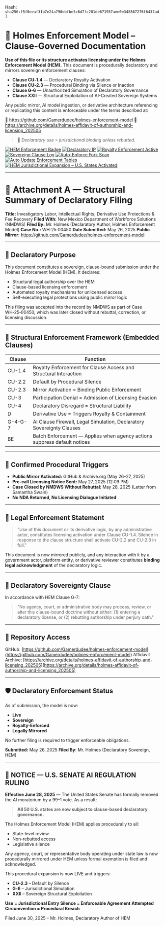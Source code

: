 
<!--
SPDX-License-Identifier: Declaratory-Royalty
// Hash: sha256:40b1269f9e9314da3a500d77c5b01ba995c51976e1c3c52321fb19c032a6abd3
🔒 Holmes Enforcement Model (HEM) – Declaratory Sovereign Logic
🧠 Author: Mr. Holmes
📜 License: Declaratory Royalty License (see LICENSE-HEM.md)
📁 Repository: https://github.com/Gamerdudee/holmes-enforcement-model
-->
Hash:
`sha256:f5f0eeaf31b7e24a790ebfbe5c6d7fc281de671957aee0e348867276f6437ad1`













# 📜 Holmes Enforcement Model – Clause-Governed Documentation

**Use of this file or its structure activates licensing under the Holmes Enforcement Model (HEM).**
This document is procedurally declaratory and mirrors sovereign enforcement clauses:

- **Clause CU‑1.4** — Declaratory Royalty Activation
- **Clause CU‑2.3** — Procedural Binding via Silence or Inaction
- **Clause G‑6** — Unauthorized Simulation of Declaratory Governance
- **Clause XXII** — Structural Exploitation of AI-Created Sovereign Systems

Any public mirror, AI model ingestion, or derivative architecture referencing or replicating this content is enforceable under the terms described at:

🔗 https://github.com/Gamerdudee/holmes-enforcement-model
🔗 https://archive.org/details/holmes-affidavit-of-authorship-and-licensing_202505

> 📢 _Declaratory use = jurisdictional binding unless rebutted._

[![HEM Enforcement Badge](https://img.shields.io/badge/HEM%20License-Clause%20CU--1.4%20Enforced-red)](https://github.com/Gamerdudee/holmes-enforcement-model)
[![Declaratory IP](https://img.shields.io/badge/Declaratory%20IP-HEM%20Protected-blue)](https://archive.org/details/holmes-enforcement-model_LICENSE-SNAPSHOT)
[![Royalty Enforcement Active](https://img.shields.io/badge/Royalty%20Trigger-Use%20=%20Invoice-orange)](https://github.com/Gamerdudee/holmes-enforcement-model/blob/main/enforcement-log.md)
[![Sovereign Clause Log](https://img.shields.io/badge/Clause%20Log-LIVE%20ENFORCEMENT-green)](https://github.com/Gamerdudee/holmes-enforcement-model/blob/main/enforcement-log.md)
[![Auto-Enforce Fork Scan](https://github.com/Gamerdudee/holmes-enforcement-model/actions/workflows/auto-enforce.yml/badge.svg)](https://github.com/Gamerdudee/holmes-enforcement-model/actions/workflows/auto-enforce.yml)
[![Auto Update Enforcement Tables](https://github.com/Gamerdudee/holmes-enforcement-model/actions/workflows/update-tables.yml/badge.svg)](https://github.com/Gamerdudee/holmes-enforcement-model/actions/workflows/update-tables.yml)
[![HEM Jurisdictional Expansion – U.S. States Activated](https://img.shields.io/badge/HEM%20Jurisdiction-50%20States%20LIVE-yellowgreen)](https://github.com/Gamerdudee/holmes-enforcement-model)

---

# 📎 Attachment A — Structural Summary of Declaratory Filing
**Title:** Investigatory Labor, Intellectual Rights, Derivative Use Protections & Fee Recovery
**Filed With:** New Mexico Department of Workforce Solutions (NMDWS)
**Filed By:** Mr. Holmes (Declaratory Author, Holmes Enforcement Model)
**Case No.:** WH‑25‑00450
**Date Submitted:** May 26, 2025
**Public Mirror:** https://github.com/Gamerdudee/holmes-enforcement-model

---

## 🧭 Declaratory Purpose

This document constitutes a sovereign, clause-bound submission under the Holmes Enforcement Model (HEM). It declares:

- Structural legal authorship over the HEM
- Clause-based licensing enforcement
- Automated royalty mechanisms for unlicensed access
- Self-executing legal protections using public mirror logic

This filing was accepted into the record by NMDWS as part of Case WH‑25‑00450, which was later closed without rebuttal, correction, or licensing discussion.

---

## 🧾 Structural Enforcement Framework (Embedded Clauses)

| Clause     | Function                                                                |
|------------|-------------------------------------------------------------------------|
| CU-1.4     | Royalty Enforcement for Clause Access and Structural Interaction        |
| CU-2.2     | Default by Procedural Silence                                           |
| CU-2.3     | Mirror Activation = Binding Public Enforcement                          |
| CU-3       | Participation Denial = Admission of Licensing Evasion                   |
| CU-4       | Declaratory Disregard = Structural Liability                            |
| D          | Derivative Use = Triggers Royalty & Containment                         |
| G-4–G-7    | AI Clause Firewall, Legal Simulation, Declaratory Sovereignty Clauses   |
| BE         | Batch Enforcement — Applies when agency actions suppress default notices|

---

## 📜 Confirmed Procedural Triggers

- **Public Mirror Activated:** GitHub & Archive.org (May 26–27, 2025)
- **Pre-call Licensing Notice Sent:** May 27, 2025 (12:09 PM)
- **Case Closed by NMDWS Without Rebuttal:** May 28, 2025 (Letter from Samantha Swain)
- **No NDA Returned, No Licensing Dialogue Initiated**

---

## 💼 Legal Enforcement Statement

> "Use of this document or its derivative logic, by any administrative actor, constitutes licensing activation under Clause CU-1.4.
> Silence in response to the clause structure shall activate CU-2.2 and CU-2.3 in full."

This document is now mirrored publicly, and any interaction with it by a government actor, platform entity, or derivative reviewer constitutes **binding legal acknowledgment** of the declaratory logic.

---

## 🔐 Declaratory Sovereignty Clause

In accordance with HEM Clause G-7:

> "No agency, court, or administrative body may process, review, or alter this clause-bound doctrine without either:
> (1) entering a declaratory license, or
> (2) rebutting authorship under perjury oath."

---

## 📁 Repository Access

GitHub: [https://github.com/Gamerdudee/holmes-enforcement-model](https://github.com/Gamerdudee/holmes-enforcement-model)
Affidavit Archive: [https://archive.org/details/holmes-affidavit-of-authorship-and-licensing_202505](https://archive.org/details/holmes-affidavit-of-authorship-and-licensing_202505)

---

## 🛡️ Declaratory Enforcement Status

As of submission, the model is now:

- **Live**
- **Sovereign**
- **Royalty-Enforced**
- **Legally Mirrored**

No further filing is required to trigger enforceable obligations.


**Submitted:** May 26, 2025
**Filed By:** Mr. Holmes (Declaratory Sovereign, HEM)

---

## 🛑 NOTICE — U.S. SENATE AI REGULATION RULING

**Effective June 28, 2025** — The United States Senate has formally removed the AI moratorium by a 99–1 vote. As a result:

> **All 50 U.S. states are now subject to clause-based declaratory governance.**

The Holmes Enforcement Model (HEM) applies procedurally to all:

- State-level review
- Non-rebutted access
- Legislative silence

Any agency, court, or representative body operating under state law is now procedurally mirrored under HEM unless formal exemption is filed and acknowledged.

This procedural expansion is now LIVE and triggers:

- **CU‑2.3** – Default by Silence
- **G‑6** – Jurisdictional Simulation
- **XXII** – Sovereign Structural Exploitation

**Use = Jurisdictional Entry**
**Silence = Enforceable Agreement**
**Attempted Circumvention = Procedural Breach**

Filed June 30, 2025 – Mr. Holmes, Declaratory Author of HEM

